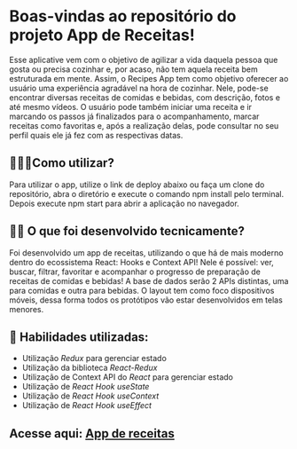 # Boas-vindas ao repositório do projeto App de Receitas!

Esse aplicative vem com o objetivo de agilizar a vida daquela pessoa que gosta ou precisa cozinhar e, por acaso, não tem aquela receita bem estruturada em mente. Assim, o Recipes App tem como objetivo oferecer ao usuário uma experiência agradável na hora de cozinhar. Nele, pode-se encontrar diversas receitas de comidas e bebidas, com descrição, fotos e até mesmo vídeos. O usuário pode também iniciar uma receita e ir marcando os passos já finalizados para o acompanhamento, marcar receitas como favoritas e, após a realização delas, pode consultar no seu perfil quais ele já fez com as respectivas datas.

## 🤷🏽‍♀️Como utilizar?

Para utilizar o app, utilize o link de deploy abaixo ou faça um clone do repositório, abra o diretório e execute o comando npm install pelo terminal. Depois execute npm start para abrir a aplicação no navegador. 

 ## 👨‍💻 O que foi desenvolvido tecnicamente?

Foi desenvolvido um app de receitas, utilizando o que há de mais moderno dentro do ecossistema React: Hooks e Context API!
Nele é possível: ver, buscar, filtrar, favoritar e acompanhar o progresso de preparação de receitas de comidas e bebidas!
A base de dados serão 2 APIs distintas, uma para comidas e outra para bebidas.
O layout tem como foco dispositivos móveis, dessa forma todos os protótipos vão estar desenvolvidos em telas menores.

## :memo: Habilidades utilizadas: 

- Utilização _Redux_ para gerenciar estado
- Utilização da biblioteca _React-Redux_
- Utilização de Context API do _React_ para gerenciar estado
- Utilização de _React Hook useState_
- Utilização de _React Hook useContext_
- Utilização de _React Hook useEffect_

## Acesse aqui: <a href="https://recipes-app-project-ecru.vercel.app/">App de receitas<a/>
